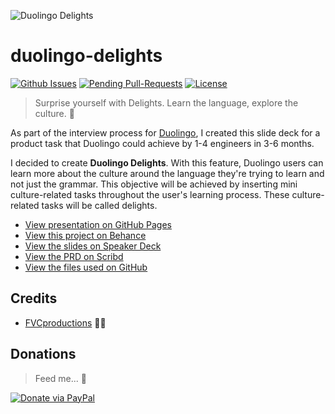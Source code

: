 ![Duolingo Delights](https://i.imgur.com/jRPd0ZW.jpg)

# duolingo-delights

[![Github Issues](https://githubbadges.herokuapp.com/fvcproductions/duolingo-delights/issues.svg?style=flat-square)](https://github.com/fvcproductions/duolingo-delights/issues) [![Pending Pull-Requests](https://githubbadges.herokuapp.com/fvcproductions/duolingo-delights/pulls.svg?style=flat-square)](https://github.com/fvcproductions/duolingo-delights/pulls) [![License](https://img.shields.io/:license-mit-blue.svg?style=flat-square)](http://badges.mit-license.org)

> Surprise yourself with Delights. Learn the language, explore the culture. 🎁

As part of the interview process for [Duolingo](http://duolingo.com), I created this slide deck for a product task that Duolingo could achieve by 1-4 engineers in 3-6 months.

I decided to create **Duolingo Delights**. With this feature, Duolingo users can learn more about the culture around the language they're trying to learn and not just the grammar. This objective will be achieved by inserting mini culture-related tasks throughout the user's learning process. These culture-related tasks will be called delights.

- [View presentation on GitHub Pages](https://fvcproductions.github.io/duolingo-delights)
- [View this project on Behance](https://www.behance.net/gallery/48455905/Duolingo-Delights-)
- [View the slides on Speaker Deck](https://speakerdeck.com/fvcproductions/duolingo-delights-revised-1)
- [View the PRD on Scribd](https://www.scribd.com/document/333594398/Duolingo-Delights)
- [View the files used on GitHub](https://github.com/fvcproductions/duolingo-delights)

## Credits

- [FVCproductions](http://fvcproductions.com) 🍓🍫

## Donations

> Feed me... 🍕

[![Donate via PayPal](https://raw.github.com/xioTechnologies/PayPal-Button/master/PayPal%20Button.png)](http://paypal.me/fvcproductions)
